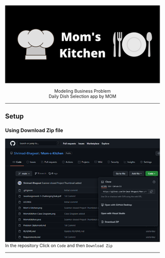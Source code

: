 ![Mom's Kitchen](images/Mom-s-Kitchen.png)
<p align=center>
    Modeling Business Problem<br>
    Daily Dish Selection app by MOM
</p>

---

## Setup
### Using Download Zip file
![Download Zip](images/zip-image.png)
In the repository Click on `Code` and then `Download Zip` 

---
